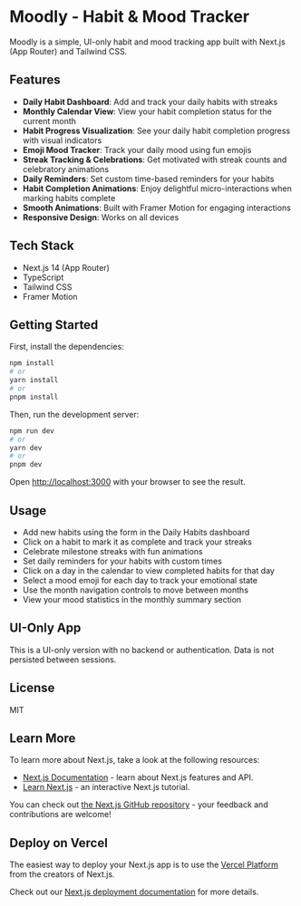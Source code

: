 # Moodly - Habit & Mood Tracker

Moodly is a simple, UI-only habit and mood tracking app built with Next.js (App Router) and Tailwind CSS.

## Features

- **Daily Habit Dashboard**: Add and track your daily habits with streaks
- **Monthly Calendar View**: View your habit completion status for the current month
- **Habit Progress Visualization**: See your daily habit completion progress with visual indicators
- **Emoji Mood Tracker**: Track your daily mood using fun emojis
- **Streak Tracking & Celebrations**: Get motivated with streak counts and celebratory animations
- **Daily Reminders**: Set custom time-based reminders for your habits
- **Habit Completion Animations**: Enjoy delightful micro-interactions when marking habits complete
- **Smooth Animations**: Built with Framer Motion for engaging interactions
- **Responsive Design**: Works on all devices

## Tech Stack

- Next.js 14 (App Router)
- TypeScript
- Tailwind CSS
- Framer Motion

## Getting Started

First, install the dependencies:

```bash
npm install
# or
yarn install
# or
pnpm install
```

Then, run the development server:

```bash
npm run dev
# or
yarn dev
# or
pnpm dev
```

Open [http://localhost:3000](http://localhost:3000) with your browser to see the result.

## Usage

- Add new habits using the form in the Daily Habits dashboard
- Click on a habit to mark it as complete and track your streaks
- Celebrate milestone streaks with fun animations
- Set daily reminders for your habits with custom times
- Click on a day in the calendar to view completed habits for that day
- Select a mood emoji for each day to track your emotional state
- Use the month navigation controls to move between months
- View your mood statistics in the monthly summary section

## UI-Only App

This is a UI-only version with no backend or authentication. Data is not persisted between sessions.

## License

MIT

## Learn More

To learn more about Next.js, take a look at the following resources:

- [Next.js Documentation](https://nextjs.org/docs) - learn about Next.js features and API.
- [Learn Next.js](https://nextjs.org/learn) - an interactive Next.js tutorial.

You can check out [the Next.js GitHub repository](https://github.com/vercel/next.js) - your feedback and contributions are welcome!

## Deploy on Vercel

The easiest way to deploy your Next.js app is to use the [Vercel Platform](https://vercel.com/new?utm_medium=default-template&filter=next.js&utm_source=create-next-app&utm_campaign=create-next-app-readme) from the creators of Next.js.

Check out our [Next.js deployment documentation](https://nextjs.org/docs/app/building-your-application/deploying) for more details.
